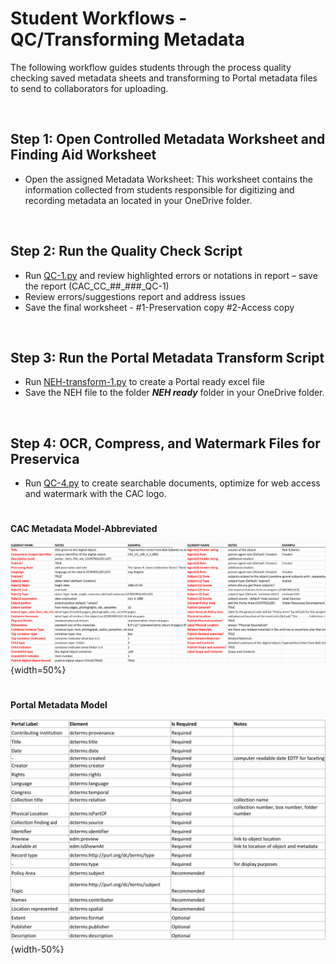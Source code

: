 # **Student Workflows - QC/Transforming Metadata**

The following workflow guides students through the process quality checking saved metadata sheets and transforming to Portal metadata files to send to collaborators for uploading.

</br>

## Step 1: Open Controlled Metadata Worksheet and Finding Aid Worksheet

* Open the assigned Metadata Worksheet: This worksheet contains the information collected from students responsible for digitizing and recording metadata an located in your OneDrive folder. 

</br>

## Step 2: Run the Quality Check Script
* Run [QC-1.py](https://github.com/prys0000/political-commercial-collection-archives/blob/main/practice/radio%20documents/qc-1-neh.py) and review highlighted errors or notations in report – save the report (CAC_CC_##_###_QC-1)
* Review errors/suggestions report and address issues
* Save the final worksheet - #1-Preservation copy #2-Access copy

</br>

## Step 3: Run the Portal Metadata Transform Script
* Run [NEH-transform-1.py](https://github.com/prys0000/political-commercial-collection-archives/blob/main/practice/radio%20documents/transform-2-neh.py) to create a Portal ready excel file
* Save the NEH file to the folder ***NEH ready*** folder in your OneDrive folder.

</br>

## Step 4: OCR, Compress, and Watermark Files for Preservica
* Run [QC-4.py](https://github.com/prys0000/political-commercial-collection-archives/blob/main/practice/radio%20documents/qc-4-neh.py) to create searchable documents, optimize for web access and watermark with the CAC logo.

#

**CAC Metadata Model-Abbreviated**
</br>

![**CAC Metadata Model-Abbreviated**](https://github.com/prys0000/congressional-portal-project/blob/main/CAC_metadata.png){width=50%}

#

**Portal Metadata Model**
</br>

![**Portal Metadata Model**](https://github.com/prys0000/congressional-portal-project/blob/main/portal_metadata.png){width-50%}
